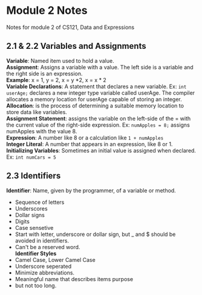 # Module 2 Notes
Notes for module 2 of CS121, Data and Expressions

## 2.1 & 2.2 Variables and Assignments
**Variable**: Named item used to hold a value.  
**Assignment**: Assigns a variable with a value. The left side is a variable and the right side is an expression.  
**Example**: x = 1, y = 2, x = y *2, x = x * 2  
**Variable Declarations**: A statement that declares a new variable. Ex: `int userAge;` declares a new integer type variable called userAge. The compiler allocates a memory location for userAge capable of storing an integer.  
**Allocation**: is the process of determining a suitable memory location to store data like variables.  
**Assignment Statement**: assigns the variable on the left-side of the = with the current value of the right-side expression. Ex: `numApples = 8;` assigns numApples with the value 8.  
**Expression**: A number like 8 or a calculation like `1 + numApples`  
**Integer Literal**: A number that appears in an expression, like 8 or 1.  
**Initializing Variables**: Sometimes an initial value is assigned when declared. Ex: `int numCars = 5`  

## 2.3 Identifiers  
**Identifier**: Name, given by the programmer, of a variable or method. 
 - Sequence of letters
 - Underscores
 - Dollar signs
 - Digits
 - Case sensetive
 - Start with letter, underscore or dollar sign, but _ and $ should be avoided in identifiers.
 - Can't be a reserved word.  
**Identifier Styles**  
 - Camel Case, Lower Camel Case
 - Underscore seperated
 - Minimize abbreviations.
 - Meaningful name that describes items purpose
 - but not too long.
